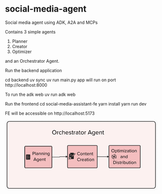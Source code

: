# social-media-agent
Social media agent using ADK, A2A and MCPs

Contains 3 simple agents

1) Planner
2) Creator
3) Optimizer

and an Orchestrator Agent.

Run the backend application

cd backend
uv sync
uv run main.py
app will run on port http://localhost:8000

To run the adk web
uv run adk web


Run the frontend
cd social-media-assistant-fe
yarn install
yarn run dev

FE will be accessible on http://localhost:5173

![Multi Agent Flow](social-media-assistant-fe/public/flow.png)
